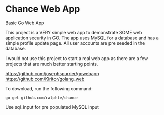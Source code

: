 # Chance Web App


Basic Go Web App

This project is a VERY simple web app to demonstrate SOME web application security in GO. The app uses MySQL for a database and has a simple profile update page. All user accounts are pre seeded in the database.

I would not use this project to start a real web app as there are a few projects that are much better starting points.

https://github.com/josephspurrier/gowebapp
https://github.com/Kiritor/golang_web


To download, run the following command:

~~~
go get github.com/ralphte/chance
~~~

Use sql_input for pre populated MySQL input


